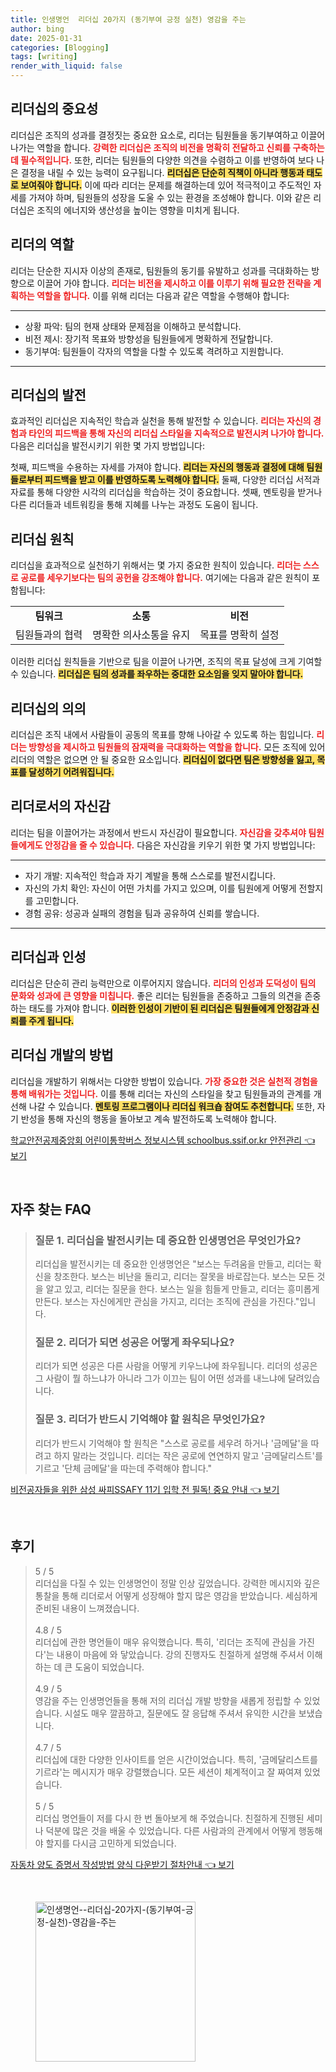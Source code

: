 ```yaml
---
title: 인생명언  리더십 20가지 (동기부여 긍정 실천) 영감을 주는
author: bing
date: 2025-01-31
categories: [Blogging]
tags: [writing]
render_with_liquid: false
---
```



<h2 id='리더십의 중요성'>리더십의 중요성</h2>

<p>리더십은 조직의 성과를 결정짓는 중요한 요소로, 리더는 팀원들을 동기부여하고 이끌어 나가는 역할을 합니다. <b><span style="color: #ee2323;">강력한 리더십은 조직의 비전을 명확히 전달하고 신뢰를 구축하는 데 필수적입니다.</span></b> 또한, 리더는 팀원들의 다양한 의견을 수렴하고 이를 반영하여 보다 나은 결정을 내릴 수 있는 능력이 요구됩니다. <b><span style="background-color: #ffe066;">리더십은 단순히 직책이 아니라 행동과 태도로 보여줘야 합니다.</span></b> 이에 따라 리더는 문제를 해결하는데 있어 적극적이고 주도적인 자세를 가져야 하며, 팀원들의 성장을 도울 수 있는 환경을 조성해야 합니다. 이와 같은 리더십은 조직의 에너지와 생산성을 높이는 영향을 미치게 됩니다.</p>

<h2 id='리더의 역할'>리더의 역할</h2>

<p>리더는 단순한 지시자 이상의 존재로, 팀원들의 동기를 유발하고 성과를 극대화하는 방향으로 이끌어 가야 합니다. <b><span style="color: #ee2323;">리더는 비전을 제시하고 이를 이루기 위해 필요한 전략을 계획하는 역할을 합니다.</span></b> 이를 위해 리더는 다음과 같은 역할을 수행해야 합니다:</p>

<hr />

<ul>
    <li>상황 파악: 팀의 현재 상태와 문제점을 이해하고 분석합니다.</li>
    <li>비전 제시: 장기적 목표와 방향성을 팀원들에게 명확하게 전달합니다.</li>
    <li>동기부여: 팀원들이 각자의 역할을 다할 수 있도록 격려하고 지원합니다.</li>
</ul>

<hr />

<h2 id='리더십의 발전'>리더십의 발전</h2>

<p>효과적인 리더십은 지속적인 학습과 실천을 통해 발전할 수 있습니다. <b><span style="color: #ee2323;">리더는 자신의 경험과 타인의 피드백을 통해 자신의 리더십 스타일을 지속적으로 발전시켜 나가야 합니다.</span></b> 다음은 리더십을 발전시키기 위한 몇 가지 방법입니다:</p>

<p>첫째, 피드백을 수용하는 자세를 가져야 합니다. <b><span style="background-color: #ffe066;">리더는 자신의 행동과 결정에 대해 팀원들로부터 피드백을 받고 이를 반영하도록 노력해야 합니다.</span></b> 둘째, 다양한 리더십 서적과 자료를 통해 다양한 시각의 리더십을 학습하는 것이 중요합니다. 셋째, 멘토링을 받거나 다른 리더들과 네트워킹을 통해 지혜를 나누는 과정도 도움이 됩니다.</p>

<h2 id='리더십 원칙'>리더십 원칙</h2>

<p>리더십을 효과적으로 실천하기 위해서는 몇 가지 중요한 원칙이 있습니다. <b><span style="color: #ee2323;">리더는 스스로 공로를 세우기보다는 팀의 공헌을 강조해야 합니다.</span></b> 여기에는 다음과 같은 원칙이 포함됩니다:</p>

<table>
    <tr>
        <td style="text-align: center; height: 17px;"><b>팀워크</b></td>
        <td style="text-align: center; height: 17px;"><b>소통</b></td>
        <td style="text-align: center; height: 17px;"><b>비전</b></td>
    </tr>
    <tr>
        <td style="text-align: center; height: 17px;">팀원들과의 협력</td>
        <td style="text-align: center; height: 17px;">명확한 의사소통을 유지</td>
        <td style="text-align: center; height: 17px;">목표를 명확히 설정</td>
    </tr>
</table>

<p>이러한 리더십 원칙들을 기반으로 팀을 이끌어 나가면, 조직의 목표 달성에 크게 기여할 수 있습니다. <b><span style="background-color: #ffe066;">리더십은 팀의 성과를 좌우하는 중대한 요소임을 잊지 말아야 합니다.</span></b></p>

<h2 id='리더십의 의의'>리더십의 의의</h2>

<p>리더십은 조직 내에서 사람들이 공동의 목표를 향해 나아갈 수 있도록 하는 힘입니다. <b><span style="color: #ee2323;">리더는 방향성을 제시하고 팀원들의 잠재력을 극대화하는 역할을 합니다.</span></b> 모든 조직에 있어 리더의 역할은 없으면 안 될 중요한 요소입니다. <b><span style="background-color: #ffe066;">리더십이 없다면 팀은 방향성을 잃고, 목표를 달성하기 어려워집니다.</span></b></p>

<h2 id='리더로서의 자신감'>리더로서의 자신감</h2>

<p>리더는 팀을 이끌어가는 과정에서 반드시 자신감이 필요합니다. <b><span style="color: #ee2323;">자신감을 갖추셔야 팀원들에게도 안정감을 줄 수 있습니다.</span></b> 다음은 자신감을 키우기 위한 몇 가지 방법입니다:</p>

<hr />

<ul>
    <li>자기 개발: 지속적인 학습과 자기 계발을 통해 스스로를 발전시킵니다.</li>
    <li>자신의 가치 확인: 자신이 어떤 가치를 가지고 있으며, 이를 팀원에게 어떻게 전할지를 고민합니다.</li>
    <li>경험 공유: 성공과 실패의 경험을 팀과 공유하여 신뢰를 쌓습니다.</li>
</ul>

<hr />

<h2 id='리더십과 인성'>리더십과 인성</h2>

<p>리더십은 단순히 관리 능력만으로 이루어지지 않습니다. <b><span style="color: #ee2323;">리더의 인성과 도덕성이 팀의 문화와 성과에 큰 영향을 미칩니다.</span></b> 좋은 리더는 팀원들을 존중하고 그들의 의견을 존중하는 태도를 가져야 합니다. <b><span style="background-color: #ffe066;">이러한 인성이 기반이 된 리더십은 팀원들에게 안정감과 신뢰를 주게 됩니다.</span></b></p>

<h2 id='리더십 개발의 방법'>리더십 개발의 방법</h2>

<p>리더십을 개발하기 위해서는 다양한 방법이 있습니다. <b><span style="color: #ee2323;">가장 중요한 것은 실천적 경험을 통해 배워가는 것입니다.</span></b> 이를 통해 리더는 자신의 스타일을 찾고 팀원들과의 관계를 개선해 나갈 수 있습니다. <b><span style="background-color: #ffe066;">멘토링 프로그램이나 리더십 워크숍 참여도 추천합니다.</span></b> 또한, 자기 반성을 통해 자신의 행동을 돌아보고 계속 발전하도록 노력해야 합니다.</p>


<p><a class="click-button" title="학교안전공제중앙회 어린이통학버스 정보시스템 schoolbus.ssif.or.kr 안전관리" href="https://blackassets.github.io/posts/%ED%95%99%EA%B5%90%EC%95%88%EC%A0%84%EA%B3%B5%EC%A0%9C%EC%A4%91%EC%95%99%ED%9A%8C-%EC%96%B4%EB%A6%B0%EC%9D%B4%ED%86%B5%ED%95%99%EB%B2%84%EC%8A%A4-%EC%A0%95%EB%B3%B4%EC%8B%9C%EC%8A%A4%ED%85%9C-schoolbus.ssif.or.kr-%EC%95%88%EC%A0%84%EA%B4%80%EB%A6%AC/" rel="dofollow">학교안전공제중앙회 어린이통학버스 정보시스템 schoolbus.ssif.or.kr 안전관리 👈 보기</a></p><br>
<h2 id='자주_찾는_FAQ'>자주 찾는 FAQ</h2>
<div itemscope="" itemtype="https://schema.org/FAQPage"> 
<blockquote> 
<div itemscope="" itemprop="mainEntity" itemtype="https://schema.org/Question"> 
<h3 itemprop="name">질문 1. 리더십을 발전시키는 데 중요한 인생명언은 무엇인가요?</h3> 
<div itemscope="" itemprop="acceptedAnswer" itemtype="https://schema.org/Answer"> 
<span itemprop="text"> 
<p>리더십을 발전시키는 데 중요한 인생명언은 "보스는 두려움을 만들고, 리더는 확신을 창조한다. 보스는 비난을 돌리고, 리더는 잘못을 바로잡는다. 보스는 모든 것을 알고 있고, 리더는 질문을 한다. 보스는 일을 힘들게 만들고, 리더는 흥미롭게 만든다. 보스는 자신에게만 관심을 가지고, 리더는 조직에 관심을 가진다."입니다.</p> 
</span> 
</div> 
</div> 

<div itemscope="" itemprop="mainEntity" itemtype="https://schema.org/Question"> 
<h3 itemprop="name">질문 2. 리더가 되면 성공은 어떻게 좌우되나요?</h3> 
<div itemscope="" itemprop="acceptedAnswer" itemtype="https://schema.org/Answer"> 
<span itemprop="text"> 
<p>리더가 되면 성공은 다른 사람을 어떻게 키우느냐에 좌우됩니다. 리더의 성공은 그 사람이 뭘 하느냐가 아니라 그가 이끄는 팀이 어떤 성과를 내느냐에 달려있습니다.</p> 
</span> 
</div> 
</div> 

<div itemscope="" itemprop="mainEntity" itemtype="https://schema.org/Question"> 
<h3 itemprop="name">질문 3. 리더가 반드시 기억해야 할 원칙은 무엇인가요?</h3> 
<div itemscope="" itemprop="acceptedAnswer" itemtype="https://schema.org/Answer"> 
<span itemprop="text"> 
<p>리더가 반드시 기억해야 할 원칙은 "스스로 공로를 세우려 하거나 '금메달'을 따려고 하지 말라는 것입니다. 리더는 작은 공로에 연연하지 말고 '금메달리스트'를 기르고 '단체 금메달'을 따는데 주력해야 합니다."</p> 
</span> 
</div> 
</div> 
</blockquote> 
</div>
<p><a class="click-button" title="비전공자들을 위한 삼성 싸피SSAFY 11기 입학 전 필독! 중요 안내" href="https://blackassets.github.io/posts/%EB%B9%84%EC%A0%84%EA%B3%B5%EC%9E%90%EB%93%A4%EC%9D%84-%EC%9C%84%ED%95%9C-%EC%82%BC%EC%84%B1-%EC%8B%B8%ED%94%BCSSAFY-11%EA%B8%B0-%EC%9E%85%ED%95%99-%EC%A0%84-%ED%95%84%EB%8F%85!-%EC%A4%91%EC%9A%94-%EC%95%88%EB%82%B4/" rel="dofollow">비전공자들을 위한 삼성 싸피SSAFY 11기 입학 전 필독! 중요 안내 👈 보기</a></p><br>
<h2 id='후기'>후기</h2>
<div itemscope itemtype="https://schema.org/Product">
  <blockquote>
  <div itemprop="review" itemscope itemtype="https://schema.org/Review">
      <div itemprop="reviewRating" itemscope itemtype="https://schema.org/Rating"> <span itemprop="ratingValue">5</span> / <span itemprop="bestRating">5</span> </div>
      <span itemprop="reviewBody">리더십을 다질 수 있는 인생명언이 정말 인상 깊었습니다. 강력한 메시지와 깊은 통찰을 통해 리더로서 어떻게 성장해야 할지 많은 영감을 받았습니다. 세심하게 준비된 내용이 느껴졌습니다.</span>
  </div>
  <br>
  <div itemprop="review" itemscope itemtype="https://schema.org/Review">
      <div itemprop="reviewRating" itemscope itemtype="https://schema.org/Rating"> <span itemprop="ratingValue">4.8</span> / <span itemprop="bestRating">5</span> </div>
      <span itemprop="reviewBody">리더십에 관한 명언들이 매우 유익했습니다. 특히, '리더는 조직에 관심을 가진다'는 내용이 마음에 와 닿았습니다. 강의 진행자도 친절하게 설명해 주셔서 이해하는 데 큰 도움이 되었습니다.</span>
  </div>
  <br>
  <div itemprop="review" itemscope itemtype="https://schema.org/Review">
      <div itemprop="reviewRating" itemscope itemtype="https://schema.org/Rating"> <span itemprop="ratingValue">4.9</span> / <span itemprop="bestRating">5</span> </div>
      <span itemprop="reviewBody">영감을 주는 인생명언들을 통해 저의 리더십 개발 방향을 새롭게 정립할 수 있었습니다. 시설도 매우 깔끔하고, 질문에도 잘 응답해 주셔서 유익한 시간을 보냈습니다.</span>
  </div>
  <br>
  <div itemprop="review" itemscope itemtype="https://schema.org/Review">
      <div itemprop="reviewRating" itemscope itemtype="https://schema.org/Rating"> <span itemprop="ratingValue">4.7</span> / <span itemprop="bestRating">5</span> </div>
      <span itemprop="reviewBody">리더십에 대한 다양한 인사이트를 얻은 시간이었습니다. 특히, '금메달리스트를 기르라'는 메시지가 매우 강렬했습니다. 모든 세션이 체계적이고 잘 짜여져 있었습니다.</span>
  </div>
  <br>
  <div itemprop="review" itemscope itemtype="https://schema.org/Review">
      <div itemprop="reviewRating" itemscope itemtype="https://schema.org/Rating"> <span itemprop="ratingValue">5</span> / <span itemprop="bestRating">5</span> </div>
      <span itemprop="reviewBody">리더십 명언들이 저를 다시 한 번 돌아보게 해 주었습니다. 친절하게 진행된 세미나 덕분에 많은 것을 배울 수 있었습니다. 다른 사람과의 관계에서 어떻게 행동해야 할지를 다시금 고민하게 되었습니다.</span>
  </div>
  </blockquote>
</div>
<p><a class="click-button" title="자동차 양도 증명서 작성방법 양식 다운받기 절차안내" href="https://blackassets.github.io/posts/%EC%9E%90%EB%8F%99%EC%B0%A8-%EC%96%91%EB%8F%84-%EC%A6%9D%EB%AA%85%EC%84%9C-%EC%9E%91%EC%84%B1%EB%B0%A9%EB%B2%95-%EC%96%91%EC%8B%9D-%EB%8B%A4%EC%9A%B4%EB%B0%9B%EA%B8%B0-%EC%A0%88%EC%B0%A8%EC%95%88%EB%82%B4/" rel="dofollow">자동차 양도 증명서 작성방법 양식 다운받기 절차안내 👈 보기</a></p><br>
<figure class="image"><img src="https://blackassets.github.io/assets/img/thumbnail/인생명언--리더십-20가지-(동기부여-긍정-실천)-영감을-주는.webp" alt="인생명언--리더십-20가지-(동기부여-긍정-실천)-영감을-주는" width="256" height="256"></figure>